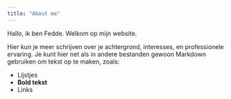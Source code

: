 ```yaml
---
title: "About me"
---
```


Hallo, ik ben Fedde. Welkom op mijn website.

Hier kun je meer schrijven over je achtergrond, interesses, en professionele ervaring. Je kunt hier net als in andere bestanden gewoon Markdown gebruiken om tekst op te maken, zoals:

* Lijstjes
* **Bold tekst**
* Links